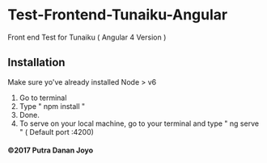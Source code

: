 # Test-Frontend-Tunaiku-Angular
Front end Test for Tunaiku ( Angular 4 Version )

## Installation ##

Make sure yo've already installed Node > v6

1. Go to terminal
2. Type " npm install "
3. Done.
4. To serve on your local machine, go to your terminal and type " ng serve "
( Default port :4200)

#### &copy;2017 Putra Danan Joyo ####